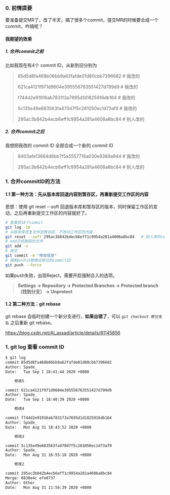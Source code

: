 ### 0. 前情提要

要准备提交MR了，改了半天，搞了很多个commit，提交MR的时候要合成一个commit，咋搞呢？

#### 我期望的效果

##### 1. 合并commit之前

比如我现在有4个 commit ID，从新到旧分别为

> 85d5d8fa468b06bb9a62fafde01d80cbb7396682		# 我改的
>
> 621ca4121f971d9604e395556763551427d799d9		# 我改的
>
> f744d2e91916ab7831f3a7695d1d1825916db164		# 我改的
>
> 5c135e49e683563fa470d7f5c281050ec1d73af9		# 我改的
>
> 295ac3b842b4ecb6eff1c9954a281a4606a8bc84		# 别人改的

##### 2. 合并commit之后

我想把我改的 commit ID 全部合成一个新的 commit ID 

>8403afe13664d6bb7f5a5557716a030e9389a944		# 我改的
>
>295ac3b842b4ecb6eff1c9954a281a4606a8bc84		# 别人改的

### 1. 合并commitID的方法

#### 1.1 第一种方法：先从版本库回退内容到暂存区，再重新提交工作区的内容

思想：使用 git reset --soft 回退版本库和暂存区的版本，同时保留工作区的变动，之后再重新提交工作区的内容就好了。

```bash
# 查看前10个commit
git log -10
# 从版本库恢复文件到暂存区，不改动工作区的内容
git reset --soft 295ac3b842b4ecb6eff1c9954a281a4606a8bc84	# 别人改的commitID
# add已经跟踪的文件
git add -u
# 提交
git commit -m "修改信息"
# 强制push以替换远程仓的commitID
git push --force
```

如果push失败，出现Reject，需要开启强制合入的选项。

> **Settings -> Repository -> Protected Branches -> Protected branch （找到分支） -> Unprotect**

#### 1.2 第二种方法：git rebase

git rebase 会临时创建一个新分支进行，**如果出错了**，可以 `git checkout 原分支名` 之后重新 git rebase。

<https://blog.csdn.net/Al_assad/article/details/81145856> 

### 1. git log 查看 commit ID

```bash
$ git log
commit 85d5d8fa468b06bb9a62fafde01d80cbb7396682
Author: Spade_
Date:   Tue Sep 1 18:41:44 2020 +0800

    修改5

commit 621ca4121f971d9604e395556763551427d799d9
Author: Spade_
Date:   Tue Sep 1 18:40:39 2020 +0800

    修改4

commit f744d2e91916ab7831f3a7695d1d1825916db164
Author: Spade_
Date:   Mon Aug 31 18:43:52 2020 +0800

    修改3

commit 5c135e49e683563fa470d7f5c281050ec1d73af9
Author: Spade_
Date:   Mon Aug 31 16:55:18 2020 +0800

    修改2

commit 295ac3b842b4ecb6eff1c9954a281a4606a8bc84
Merge: 0830e4c efe0737
Author: Other
Date:   Mon Aug 31 11:56:39 2020 +0800
```

